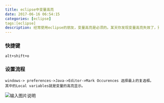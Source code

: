 ```yaml
---
title: eclipse中变量高亮
date: 2017-06-16 06:54:15
categories: [eclipse]
tags:[eclipse]
description: 经常使用eclipse的朋友，变量高亮是必须的。某天你发现变量高亮失效了，别急。老司机带你跳出坑来。
---
```

### 快捷键
``` 
alt+shift+o
```

### 设置流程
```
windows-> preferences->Java->Editor->Mark Occurences 选择最上的复选框。 其中的Local variables就是变量的高亮显示。
```
![输入图片说明](https://static.oschina.net/uploads/img/201706/06161336_wmZD.jpg "在这里输入图片标题")